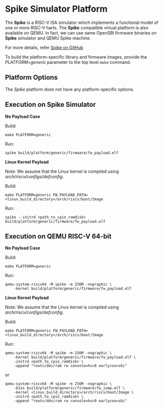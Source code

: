 Spike Simulator Platform
========================

The **Spike** is a RISC-V ISA simulator which implements a functional model
of one or more RISC-V harts. The **Spike** compatible virtual platform is
also available on QEMU. In fact, we can use same OpenSBI firmware binaries
on **Spike** simulator and QEMU Spike machine.

For more details, refer [Spike on GitHub](https://github.com/riscv/riscv-isa-sim)

To build the platform-specific library and firmware images, provide the
*PLATFORM=generic* parameter to the top level `make` command.

Platform Options
----------------

The *Spike* platform does not have any platform-specific options.

Execution on Spike Simulator
----------------------------

**No Payload Case**

Build:
```
make PLATFORM=generic
```

Run:
```
spike build/platform/generic/firmware/fw_payload.elf
```

**Linux Kernel Payload**

Note: We assume that the Linux kernel is compiled using
*arch/riscv/configs/defconfig*.

Build:
```
make PLATFORM=generic FW_PAYLOAD_PATH=<linux_build_directory>/arch/riscv/boot/Image
```

Run:
```
spike --initrd <path_to_cpio_ramdisk> build/platform/generic/firmware/fw_payload.elf
```

Execution on QEMU RISC-V 64-bit
-------------------------------

**No Payload Case**

Build:
```
make PLATFORM=generic
```

Run:
```
qemu-system-riscv64 -M spike -m 256M -nographic \
	-kernel build/platform/generic/firmware/fw_payload.elf
```

**Linux Kernel Payload**

Note: We assume that the Linux kernel is compiled using
*arch/riscv/configs/defconfig*.

Build:
```
make PLATFORM=generic FW_PAYLOAD_PATH=<linux_build_directory>/arch/riscv/boot/Image
```

Run:
```
qemu-system-riscv64 -M spike -m 256M -nographic \
	-kernel build/platform/generic/firmware/fw_payload.elf \
	-initrd <path_to_cpio_ramdisk> \
	-append "root=/dev/ram rw console=hvc0 earlycon=sbi"
```
or
```
qemu-system-riscv64 -M spike -m 256M -nographic \
	-bios build/platform/generic/firmware/fw_jump.elf \
	-kernel <linux_build_directory>/arch/riscv/boot/Image \
	-initrd <path_to_cpio_ramdisk> \
	-append "root=/dev/ram rw console=hvc0 earlycon=sbi"
```

